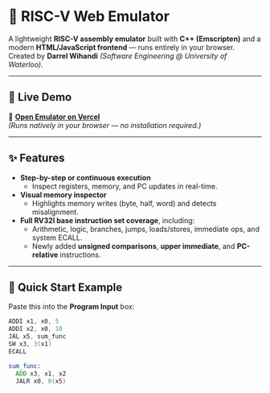 # 🧠 RISC-V Web Emulator

A lightweight **RISC-V assembly emulator** built with **C++ (Emscripten)** and a modern **HTML/JavaScript frontend** — runs entirely in your browser.  
Created by **Darrel Wihandi** *(Software Engineering @ University of Waterloo)*.

---

## 🚀 Live Demo

🔗 **[Open Emulator on Vercel](https://riscv-emulator-beta.vercel.app/)**  
*(Runs natively in your browser — no installation required.)*

---

## ✨ Features

- **Step-by-step or continuous execution**
  - Inspect registers, memory, and PC updates in real-time.
- **Visual memory inspector**
  - Highlights memory writes (byte, half, word) and detects misalignment.
- **Full RV32I base instruction set coverage**, including:
  - Arithmetic, logic, branches, jumps, loads/stores, immediate ops, and system ECALL.
  - Newly added **unsigned comparisons**, **upper immediate**, and **PC-relative** instructions.

---

## 🧩 Quick Start Example

Paste this into the **Program Input** box:

```asm
ADDI x1, x0, 5
ADDI x2, x0, 10
JAL x5, sum_func
SW x3, 3(x1)
ECALL

sum_func:
  ADD x3, x1, x2
  JALR x0, 0(x5)
